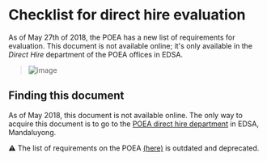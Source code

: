 # Checklist for direct hire evaluation

As of May 27th of 2018, the POEA has a new list of requirements for evaluation. This document is not available online; it's only available in the _Direct Hire_ department of the POEA offices in EDSA.

> ![image](https://user-images.githubusercontent.com/74385/40605234-4645800e-6294-11e8-92d0-5544680a1750.png)

## Finding this document

As of May 2018, this document is not available online. The only way to acquire this document is to go to the [POEA direct hire department](./direct_hire_department.md) in EDSA, Mandaluyong.

:warning: The list of requirements on the POEA [(here)](./skilled_worker_requirements_outdated.md) is outdated and deprecated.

<br>
